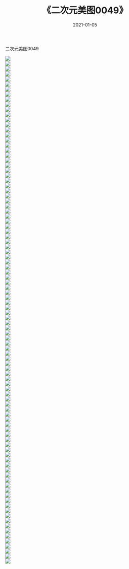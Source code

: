 ﻿---
layout: post
title:  《二次元美图0049》
date:   2021-01-05
img: http://imgx.orgx.ga/二次元/2021/二次元美图0049/000.jpg
categories: [美女, 清纯, 唯美]
---

二次元美图0049

 ![](http://imgx.orgx.ga/二次元/2021/二次元美图0049/001.jpg) <br>![](http://imgx.orgx.ga/二次元/2021/二次元美图0049/002.jpg) <br>![](http://imgx.orgx.ga/二次元/2021/二次元美图0049/003.jpg) <br>![](http://imgx.orgx.ga/二次元/2021/二次元美图0049/004.jpg) <br>![](http://imgx.orgx.ga/二次元/2021/二次元美图0049/005.jpg) <br>![](http://imgx.orgx.ga/二次元/2021/二次元美图0049/006.jpg) <br>![](http://imgx.orgx.ga/二次元/2021/二次元美图0049/007.jpg) <br>![](http://imgx.orgx.ga/二次元/2021/二次元美图0049/008.jpg) <br>![](http://imgx.orgx.ga/二次元/2021/二次元美图0049/009.jpg) <br>![](http://imgx.orgx.ga/二次元/2021/二次元美图0049/010.jpg) <br>![](http://imgx.orgx.ga/二次元/2021/二次元美图0049/011.jpg) <br>![](http://imgx.orgx.ga/二次元/2021/二次元美图0049/012.jpg) <br>![](http://imgx.orgx.ga/二次元/2021/二次元美图0049/013.jpg) <br>![](http://imgx.orgx.ga/二次元/2021/二次元美图0049/014.jpg) <br>![](http://imgx.orgx.ga/二次元/2021/二次元美图0049/015.jpg) <br>![](http://imgx.orgx.ga/二次元/2021/二次元美图0049/016.jpg) <br>![](http://imgx.orgx.ga/二次元/2021/二次元美图0049/017.jpg) <br>![](http://imgx.orgx.ga/二次元/2021/二次元美图0049/018.jpg) <br>![](http://imgx.orgx.ga/二次元/2021/二次元美图0049/019.jpg) <br>![](http://imgx.orgx.ga/二次元/2021/二次元美图0049/020.jpg) <br>![](http://imgx.orgx.ga/二次元/2021/二次元美图0049/021.jpg) <br>![](http://imgx.orgx.ga/二次元/2021/二次元美图0049/022.jpg) <br>![](http://imgx.orgx.ga/二次元/2021/二次元美图0049/023.jpg) <br>![](http://imgx.orgx.ga/二次元/2021/二次元美图0049/024.jpg) <br>![](http://imgx.orgx.ga/二次元/2021/二次元美图0049/025.jpg) <br>![](http://imgx.orgx.ga/二次元/2021/二次元美图0049/026.jpg) <br>![](http://imgx.orgx.ga/二次元/2021/二次元美图0049/027.jpg) <br>![](http://imgx.orgx.ga/二次元/2021/二次元美图0049/028.jpg) <br>![](http://imgx.orgx.ga/二次元/2021/二次元美图0049/029.jpg) <br>![](http://imgx.orgx.ga/二次元/2021/二次元美图0049/030.jpg) <br>![](http://imgx.orgx.ga/二次元/2021/二次元美图0049/031.jpg) <br>![](http://imgx.orgx.ga/二次元/2021/二次元美图0049/032.jpg) <br>![](http://imgx.orgx.ga/二次元/2021/二次元美图0049/033.jpg) <br>![](http://imgx.orgx.ga/二次元/2021/二次元美图0049/034.jpg) <br>![](http://imgx.orgx.ga/二次元/2021/二次元美图0049/035.jpg) <br>![](http://imgx.orgx.ga/二次元/2021/二次元美图0049/036.jpg) <br>![](http://imgx.orgx.ga/二次元/2021/二次元美图0049/037.jpg) <br>![](http://imgx.orgx.ga/二次元/2021/二次元美图0049/038.jpg) <br>![](http://imgx.orgx.ga/二次元/2021/二次元美图0049/039.jpg) <br>![](http://imgx.orgx.ga/二次元/2021/二次元美图0049/040.jpg) <br>![](http://imgx.orgx.ga/二次元/2021/二次元美图0049/041.jpg) <br>![](http://imgx.orgx.ga/二次元/2021/二次元美图0049/042.jpg) <br>![](http://imgx.orgx.ga/二次元/2021/二次元美图0049/043.jpg) <br>![](http://imgx.orgx.ga/二次元/2021/二次元美图0049/044.jpg) <br>![](http://imgx.orgx.ga/二次元/2021/二次元美图0049/045.jpg) <br>![](http://imgx.orgx.ga/二次元/2021/二次元美图0049/046.jpg) <br>![](http://imgx.orgx.ga/二次元/2021/二次元美图0049/047.jpg) <br>![](http://imgx.orgx.ga/二次元/2021/二次元美图0049/048.jpg) <br>![](http://imgx.orgx.ga/二次元/2021/二次元美图0049/049.jpg) <br>![](http://imgx.orgx.ga/二次元/2021/二次元美图0049/050.jpg) <br>![](http://imgx.orgx.ga/二次元/2021/二次元美图0049/051.jpg) <br>![](http://imgx.orgx.ga/二次元/2021/二次元美图0049/052.jpg) <br>![](http://imgx.orgx.ga/二次元/2021/二次元美图0049/053.jpg) <br>![](http://imgx.orgx.ga/二次元/2021/二次元美图0049/054.jpg) <br>![](http://imgx.orgx.ga/二次元/2021/二次元美图0049/055.jpg) <br>![](http://imgx.orgx.ga/二次元/2021/二次元美图0049/056.jpg) <br>![](http://imgx.orgx.ga/二次元/2021/二次元美图0049/057.jpg) <br>![](http://imgx.orgx.ga/二次元/2021/二次元美图0049/058.jpg) <br>![](http://imgx.orgx.ga/二次元/2021/二次元美图0049/059.jpg) <br>![](http://imgx.orgx.ga/二次元/2021/二次元美图0049/060.jpg) <br>![](http://imgx.orgx.ga/二次元/2021/二次元美图0049/061.jpg) <br>![](http://imgx.orgx.ga/二次元/2021/二次元美图0049/062.jpg) <br>![](http://imgx.orgx.ga/二次元/2021/二次元美图0049/063.jpg) <br>![](http://imgx.orgx.ga/二次元/2021/二次元美图0049/064.jpg) <br>![](http://imgx.orgx.ga/二次元/2021/二次元美图0049/065.jpg) <br>![](http://imgx.orgx.ga/二次元/2021/二次元美图0049/066.jpg) <br>![](http://imgx.orgx.ga/二次元/2021/二次元美图0049/067.jpg) <br>![](http://imgx.orgx.ga/二次元/2021/二次元美图0049/068.jpg) <br>![](http://imgx.orgx.ga/二次元/2021/二次元美图0049/069.jpg) <br>![](http://imgx.orgx.ga/二次元/2021/二次元美图0049/070.jpg) <br>![](http://imgx.orgx.ga/二次元/2021/二次元美图0049/071.jpg) <br>![](http://imgx.orgx.ga/二次元/2021/二次元美图0049/072.jpg) <br>![](http://imgx.orgx.ga/二次元/2021/二次元美图0049/073.jpg) <br>![](http://imgx.orgx.ga/二次元/2021/二次元美图0049/074.jpg) <br>![](http://imgx.orgx.ga/二次元/2021/二次元美图0049/075.jpg) <br>![](http://imgx.orgx.ga/二次元/2021/二次元美图0049/076.jpg) <br>![](http://imgx.orgx.ga/二次元/2021/二次元美图0049/077.jpg) <br>![](http://imgx.orgx.ga/二次元/2021/二次元美图0049/078.jpg) <br>![](http://imgx.orgx.ga/二次元/2021/二次元美图0049/079.jpg) <br>![](http://imgx.orgx.ga/二次元/2021/二次元美图0049/080.jpg) <br>![](http://imgx.orgx.ga/二次元/2021/二次元美图0049/081.jpg) <br>![](http://imgx.orgx.ga/二次元/2021/二次元美图0049/082.jpg) <br>![](http://imgx.orgx.ga/二次元/2021/二次元美图0049/083.jpg) <br>![](http://imgx.orgx.ga/二次元/2021/二次元美图0049/084.jpg) <br>![](http://imgx.orgx.ga/二次元/2021/二次元美图0049/085.jpg) <br>![](http://imgx.orgx.ga/二次元/2021/二次元美图0049/086.jpg) <br>![](http://imgx.orgx.ga/二次元/2021/二次元美图0049/087.jpg) <br>![](http://imgx.orgx.ga/二次元/2021/二次元美图0049/088.jpg) <br>![](http://imgx.orgx.ga/二次元/2021/二次元美图0049/089.jpg) <br>![](http://imgx.orgx.ga/二次元/2021/二次元美图0049/090.jpg) <br>![](http://imgx.orgx.ga/二次元/2021/二次元美图0049/091.jpg) <br>![](http://imgx.orgx.ga/二次元/2021/二次元美图0049/092.jpg) <br>![](http://imgx.orgx.ga/二次元/2021/二次元美图0049/093.jpg) <br>![](http://imgx.orgx.ga/二次元/2021/二次元美图0049/094.jpg) <br>![](http://imgx.orgx.ga/二次元/2021/二次元美图0049/095.jpg) <br>![](http://imgx.orgx.ga/二次元/2021/二次元美图0049/096.jpg) <br>![](http://imgx.orgx.ga/二次元/2021/二次元美图0049/097.jpg) <br>![](http://imgx.orgx.ga/二次元/2021/二次元美图0049/098.jpg) <br>![](http://imgx.orgx.ga/二次元/2021/二次元美图0049/099.jpg) <br>![](http://imgx.orgx.ga/二次元/2021/二次元美图0049/100.jpg) <br>